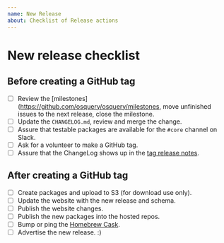 ```yaml
---
name: New Release
about: Checklist of Release actions
---
```


<!-- Please only use this issue-type if you are creating a new release. -->

<!-- Set the issue title to 'New release checklist for version X.Y.Z'. -->

# New release checklist

## Before creating a GitHub tag

- [ ] Review the [milestones](https://github.com/osquery/osquery/milestones, move unfinished issues to the next release, close the milestone.
- [ ] Update the `CHANGELOG.md`, review and merge the change.
- [ ] Assure that testable packages are available for the `#core` channel on Slack.
- [ ] Ask for a volunteer to make a GitHub tag.
- [ ] Assure that the ChangeLog shows up in the [tag release notes](https://github.com/osquery/osquery/tags).

## After creating a GitHub tag

- [ ] Create packages and upload to S3 (for download use only).
- [ ] Update the website with the new release and schema.
- [ ] Publish the website changes.
- [ ] Publish the new packages into the hosted repos.
- [ ] Bump or ping the [Homebrew Cask](https://github.com/Homebrew/homebrew-cask/blob/master/Casks/osquery.rb).
- [ ] Advertise the new release. :)
